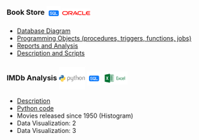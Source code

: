 ### Book Store    <img align="center" src="logo/sql.png" width="32px" > <img align="center" src="logo/oracle.png" width="64px" > 
* [Database Diagram](book_store/table_organization.pdf)
* [Programming Objects (procedures, triggers, functions, jobs)](book_store/programming_objects.pdf)
* [Reports and Analysis](book_store/reports.pdf)
* [Description and Scripts](book_store/description.md)

### IMDb Analysis    <img align="center" src="logo/python.png" width="60px" > <img align="center" src="logo/sql.png" width="32px" > <img align="center" src="logo/excel.png" width="56px" >
* [Description](imdb_analysis/description.md)
* [Python code](imdb_analysis/movies_stat.ipynb)
* Movies released since 1950 (Histogram)
* Data Visualization: 2
* Data Visualization: 3
